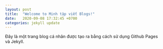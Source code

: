 ```yaml
---
layout: post
title:  "Welcome to Minh tập viết Blogs!"
date:   2020-09-08 17:32:45 +0700
categories: jekyll update
---
```

Đây là một trang blog cá nhân được tạo ra bằng cách sử dụng Github Pages và Jekyll.  
